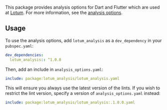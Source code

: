 This package provides analysis options for Dart and Flutter which are used at
[Lotum][lotum_link]. For more information, see the [analysis
options][analysis_options_yaml].

## Usage

To use the analysis options, add `lotum_analysis` as a `dev_dependency` in your
`pubspec.yaml`:

```yaml
dev_dependencies:
  lotum_analysis:: ^1.0.0
```

Then, add an include in `analysis_options.yaml`:

```yaml
include: package:lotum_analysis/lotum_analysis.yaml
```

This will ensure you always use the latest version of the lints. If you wish to
restrict the lint version, specify a version of `analysis_options.yaml` instead:

```yaml
include: package:lotum_analysis/lotum_analysis:.1.0.0.yaml
```

[lotum_link]: https://www.lotum.de/
[analysis_options_yaml]: https://github.com/lotum/lotum_analysis/blob/main/lib
